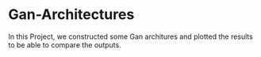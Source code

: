 # Gan-Architectures

In this Project, we constructed some Gan architures and plotted the results to be able to compare the outputs.

